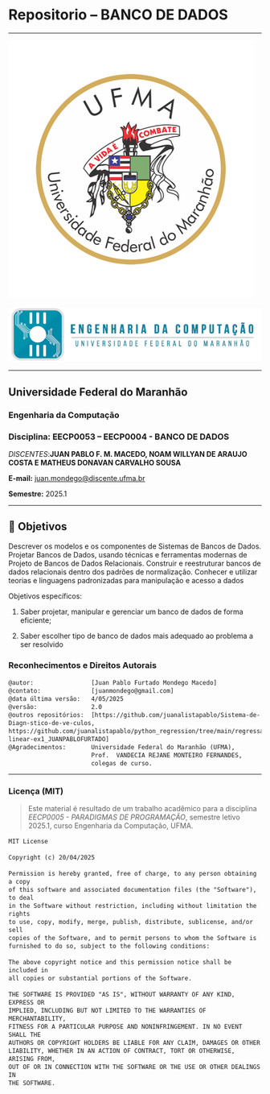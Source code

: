 # Repositorio –  **BANCO DE DADOS**

---

![UFMA](./ufma_logo.png)&nbsp;&nbsp;&nbsp;&nbsp;![Engenharia da Computação](./eng_comp_logo.png)

---

## Universidade Federal do Maranhão  
### Engenharia da Computação  
### Disciplina: EECP0053 – **EECP0004 - BANCO DE DADOS**  
*DISCENTES*:**JUAN PABLO F. M. MACEDO, NOAM WILLYAN DE ARAUJO COSTA E MATHEUS DONAVAN CARVALHO SOUSA**

**E-mail:** <juan.mondego@discente.ufma.br>  

**Semestre:** 2025.1  

---

## 🎯 Objetivos

Descrever os modelos e os componentes de Sistemas de Bancos de Dados. Projetar Bancos de Dados, usando técnicas e ferramentas modernas de Projeto de Bancos de Dados Relacionais. Construir e reestruturar bancos de dados relacionais dentro dos padrões de normalização. Conhecer e utilizar teorias e linguagens padronizadas para manipulação e acesso a dados

Objetivos específicos:

1.  Saber projetar, manipular e gerenciar um banco de dados de forma eficiente;

2. Saber escolher tipo de banco de dados mais adequado ao problema a ser resolvido

 


### Reconhecimentos e Direitos Autorais

```
@autor:                [Juan Pablo Furtado Mondego Macedo]
@contato:              [juanmondego@gmail.com]
@data última versão:   4/05/2025
@versão:               2.0
@outros repositórios:  [https://github.com/juanalistapablo/Sistema-de-Diagn-stico-de-ve-culos, https://github.com/juanalistapablo/python_regression/tree/main/regressao-linear-ex1_JUANPABLOFURTADO]
@Agradecimentos:       Universidade Federal do Maranhão (UFMA),
                       Prof.  VANDECIA REJANE MONTEIRO FERNANDES,
                       colegas de curso.
```

---

### Licença (MIT)

> Este material é resultado de um trabalho acadêmico para a disciplina *EECP0005 - PARADIGMAS DE PROGRAMAÇÃO*, semestre letivo 2025.1, curso Engenharia da Computação, UFMA.

```
MIT License

Copyright (c) 20/04/2025

Permission is hereby granted, free of charge, to any person obtaining a copy
of this software and associated documentation files (the "Software"), to deal
in the Software without restriction, including without limitation the rights
to use, copy, modify, merge, publish, distribute, sublicense, and/or sell
copies of the Software, and to permit persons to whom the Software is
furnished to do so, subject to the following conditions:

The above copyright notice and this permission notice shall be included in
all copies or substantial portions of the Software.

THE SOFTWARE IS PROVIDED "AS IS", WITHOUT WARRANTY OF ANY KIND, EXPRESS OR
IMPLIED, INCLUDING BUT NOT LIMITED TO THE WARRANTIES OF MERCHANTABILITY,
FITNESS FOR A PARTICULAR PURPOSE AND NONINFRINGEMENT. IN NO EVENT SHALL THE
AUTHORS OR COPYRIGHT HOLDERS BE LIABLE FOR ANY CLAIM, DAMAGES OR OTHER
LIABILITY, WHETHER IN AN ACTION OF CONTRACT, TORT OR OTHERWISE, ARISING FROM,
OUT OF OR IN CONNECTION WITH THE SOFTWARE OR THE USE OR OTHER DEALINGS IN
THE SOFTWARE.
```
